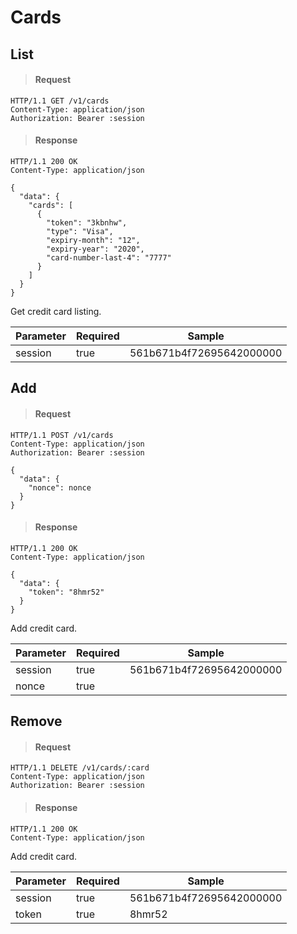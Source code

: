 # Cards

## List

> #### Request

```shell
HTTP/1.1 GET /v1/cards
Content-Type: application/json
Authorization: Bearer :session
```

> #### Response

```shell
HTTP/1.1 200 OK
Content-Type: application/json

{
  "data": {
    "cards": [
      {
        "token": "3kbnhw",
        "type": "Visa",
        "expiry-month": "12",
        "expiry-year": "2020",
        "card-number-last-4": "7777"
      }
    ]
  }
}
```

Get credit card listing.

Parameter | Required | Sample
--- | --- | ---
session | true | 561b671b4f72695642000000



## Add

> #### Request

```shell
HTTP/1.1 POST /v1/cards
Content-Type: application/json
Authorization: Bearer :session

{
  "data": {
    "nonce": nonce
  }
}
```

> #### Response

```shell
HTTP/1.1 200 OK
Content-Type: application/json

{
  "data": {
    "token": "8hmr52"
  }
}
```

Add credit card.

Parameter | Required | Sample
--- | --- | ---
session | true | 561b671b4f72695642000000
nonce | true |



## Remove

> #### Request

```shell
HTTP/1.1 DELETE /v1/cards/:card
Content-Type: application/json
Authorization: Bearer :session
```

> #### Response

```shell
HTTP/1.1 200 OK
Content-Type: application/json
```

Add credit card.

Parameter | Required | Sample
--- | --- | ---
session | true | 561b671b4f72695642000000
token | true | 8hmr52

